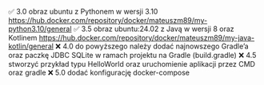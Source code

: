 ✅ 3.0 obraz ubuntu z Pythonem w wersji 3.10 https://hub.docker.com/repository/docker/mateuszm89/my-python3.10/general
✅ 3.5 obraz ubuntu:24.02 z Javą w wersji 8 oraz Kotlinem https://hub.docker.com/repository/docker/mateuszm89/my-java-kotlin/general
❌ 4.0 do powyższego należy dodać najnowszego Gradle’a oraz paczkę JDBC
SQLite w ramach projektu na Gradle (build.gradle)
❌ 4.5 stworzyć przykład typu HelloWorld oraz uruchomienie aplikacji
przez CMD oraz gradle
❌ 5.0 dodać konfigurację docker-compose